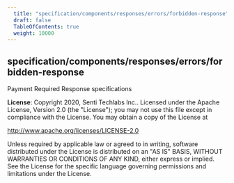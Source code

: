 ```yaml
---
  title: "specification/components/responses/errors/forbidden-response"
  draft: false
  TableOfContents: true
  weight: 10000
---
```

<a name="module_specification/components/responses/errors/forbidden-response"></a>

## specification/components/responses/errors/forbidden-response
Payment Required Response specifications

**License**: Copyright 2020, Senti Techlabs Inc..
Licensed under the Apache License, Version 2.0 (the &quot;License&quot;);
you may not use this file except in compliance with the License.
You may obtain a copy of the License at

   http://www.apache.org/licenses/LICENSE-2.0

Unless required by applicable law or agreed to in writing, software
distributed under the License is distributed on an &quot;AS IS&quot; BASIS,
WITHOUT WARRANTIES OR CONDITIONS OF ANY KIND, either express or implied.
See the License for the specific language governing permissions and
limitations under the License.  
